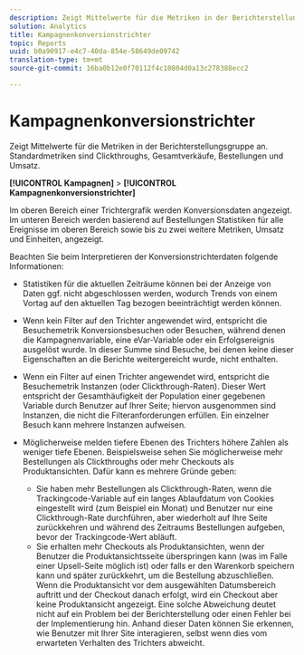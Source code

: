 ```yaml
---
description: Zeigt Mittelwerte für die Metriken in der Berichterstellungsgruppe an. Standardmetriken sind Clickthroughs, Gesamtverkäufe, Bestellungen und Umsatz.
solution: Analytics
title: Kampagnenkonversionstrichter
topic: Reports
uuid: b0a90917-e4c7-40da-854e-58649de09742
translation-type: tm+mt
source-git-commit: 16ba0b12e0f70112f4c10804d0a13c278388ecc2

---
```



# Kampagnenkonversionstrichter

Zeigt Mittelwerte für die Metriken in der Berichterstellungsgruppe an. Standardmetriken sind Clickthroughs, Gesamtverkäufe, Bestellungen und Umsatz.

**[!UICONTROL Kampagnen]** &gt; **[!UICONTROL Kampagnenkonversionstrichter]**

Im oberen Bereich einer Trichtergrafik werden Konversionsdaten angezeigt. Im unteren Bereich werden basierend auf Bestellungen Statistiken für alle Ereignisse im oberen Bereich sowie bis zu zwei weitere Metriken, Umsatz und Einheiten, angezeigt.

Beachten Sie beim Interpretieren der Konversionstrichterdaten folgende Informationen:

* Statistiken für die aktuellen Zeiträume können bei der Anzeige von Daten ggf. nicht abgeschlossen werden, wodurch Trends von einem Vortag auf den aktuellen Tag bezogen beeinträchtigt werden können.
* Wenn kein Filter auf den Trichter angewendet wird, entspricht die Besuchemetrik Konversionsbesuchen oder Besuchen, während denen die Kampagnenvariable, eine eVar-Variable oder ein Erfolgsereignis ausgelöst wurde. In dieser Summe sind Besuche, bei denen keine dieser Eigenschaften an die Berichte weitergereicht wurde, nicht enthalten.
* Wenn ein Filter auf einen Trichter angewendet wird, entspricht die Besuchemetrik Instanzen (oder Clickthrough-Raten). Dieser Wert entspricht der Gesamthäufigkeit der Population einer gegebenen Variable durch Benutzer auf Ihrer Seite; hiervon ausgenommen sind Instanzen, die nicht die Filteranforderungen erfüllen. Ein einzelner Besuch kann mehrere Instanzen aufweisen.
* Möglicherweise melden tiefere Ebenen des Trichters höhere Zahlen als weniger tiefe Ebenen. Beispielsweise sehen Sie möglicherweise mehr Bestellungen als Clickthroughs oder mehr Checkouts als Produktansichten. Dafür kann es mehrere Gründe geben:

   * Sie haben mehr Bestellungen als Clickthrough-Raten, wenn die Trackingcode-Variable auf ein langes Ablaufdatum von Cookies eingestellt wird (zum Beispiel ein Monat) und Benutzer nur eine Clickthrough-Rate durchführen, aber wiederholt auf Ihre Seite zurückkehren und während des Zeitraums Bestellungen aufgeben, bevor der Trackingcode-Wert abläuft.
   * Sie erhalten mehr Checkouts als Produktansichten, wenn der Benutzer die Produktansichtsseite überspringen kann (was im Falle einer Upsell-Seite möglich ist) oder falls er den Warenkorb speichern kann und später zurückkehrt, um die Bestellung abzuschließen. Wenn die Produktansicht vor dem ausgewählten Datumsbereich auftritt und der Checkout danach erfolgt, wird ein Checkout aber keine Produktansicht angezeigt. Eine solche Abweichung deutet nicht auf ein Problem bei der Berichterstellung oder einen Fehler bei der Implementierung hin. Anhand dieser Daten können Sie erkennen, wie Benutzer mit Ihrer Site interagieren, selbst wenn dies vom erwarteten Verhalten des Trichters abweicht.

